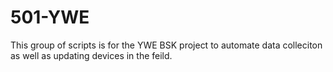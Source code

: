 # 501-YWE

This group of scripts is for the YWE BSK project to automate data colleciton as well as updating devices in the feild. 
